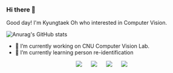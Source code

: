 ### Hi there 👋

Good day! I'm Kyungtaek Oh who interested in Computer Vision.

![Anurag's GitHub stats](https://github-readme-stats.vercel.app/api?username=OhKyungTaek&show_icons=true&theme=algolia)

- 🔭 I’m currently working on CNU Computer Vision Lab.
- 🌱 I’m currently learning person re-identification

<div align=center>
  <a herf="https://www.python.org/">
    <img src="http://img.shields.io/badge/-Python-3776AB?style=flat&logo=Python&logoColor=white&link=https://www.python.org//?hl=ko"style="height : auto; margin-left : 10px; margin-right : 10px;"/>
  </a>
  <a herf="https://www.tensorflow.org/?hl=ko">
    <img src="http://img.shields.io/badge/-Tensorflow-FF6F00?style=flat&logo=Tensorflow&link=https://www.tensorflow.org/?hl=ko"style="height : auto; margin-left : 10px; margin-right : 10px;"/>
  </a>
  <a herf="https://keras.io/">
    <img src="http://img.shields.io/badge/-Keras-D00000?style=flat&logo=Keras&logoColor=white&link=https://keras.io//?hl=ko"style="height : auto; margin-left : 10px; margin-right : 10px;"/>
  </a>
  <a herf="https://flask.palletsprojects.com/en/1.1.x/">
    <img src="http://img.shields.io/badge/-Flask-000000?style=flat&logo=Flask&link=https://flask.palletsprojects.com/en/1.1.x//?hl=ko"style="height : auto; margin-left : 10px; margin-right : 10px;"/>
  </a>
</div>

<!--
**OhKyungTaek/OhKyungTaek** is a ✨ _special_ ✨ repository because its `README.md` (this file) appears on your GitHub profile.

Here are some ideas to get you started:

- 🔭 I’m currently working on ...
- 🌱 I’m currently learning ...
- 👯 I’m looking to collaborate on ...
- 🤔 I’m looking for help with ...
- 💬 Ask me about ...
- 📫 How to reach me: ...
- 😄 Pronouns: ...
- ⚡ Fun fact: ...
-->
